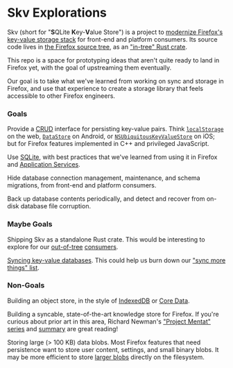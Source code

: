 # Skv Explorations

Skv (short for "**S**QLite **K**ey-**V**alue Store") is a project to [modernize Firefox's key-value storage stack](https://bugzilla.mozilla.org/show_bug.cgi?id=skv) for front-end and platform consumers. Its source code lives in [the Firefox source tree](https://searchfox.org/mozilla-central/rev/6ec81d7b1d2f60c18f1de400ac9e8ada1f905352/toolkit/components/kvstore/src/skv/mod.rs), as an ["in-tree" Rust crate](https://firefox-source-docs.mozilla.org/build/buildsystem/rust.html).

This repo is a space for prototyping ideas that aren't quite ready to land in Firefox yet, with the goal of upstreaming them eventually.

Our goal is to take what we've learned from working on sync and storage in Firefox, and use that experience to create a storage library that feels accessible to other Firefox engineers.

### Goals

Provide a [CRUD](https://en.wikipedia.org/wiki/Create,_read,_update_and_delete) interface for persisting key-value pairs. Think [`localStorage`](https://developer.mozilla.org/en-US/docs/Web/API/Window/localStorage) on the web, [`DataStore`](https://developer.android.com/reference/kotlin/androidx/datastore/core/DataStore) on Android, or [`NSUbiquitousKeyValueStore`](https://developer.apple.com/documentation/foundation/nsubiquitouskeyvaluestore) on iOS; but for Firefox features implemented in C++ and privileged JavaScript.

Use [SQLite](https://www.sqlite.org), with best practices that we've learned from using it in Firefox and [Application Services](https://mozilla.github.io/application-services/book/index.html).

Hide database connection management, maintenance, and schema migrations, from front-end and platform consumers.

Back up database contents periodically, and detect and recover from on-disk database file corruption.

### Maybe Goals

Shipping Skv as a standalone Rust crate. This would be interesting to explore for our [out-of-tree](https://mozilla.github.io/application-services/book/index.html) [consumers](https://mozilla.github.io/glean/book/index.html).

[Syncing key-value databases](https://bugzilla.mozilla.org/show_bug.cgi?id=1923772). This could help us burn down our ["sync more things" list](https://bugzilla.mozilla.org/show_bug.cgi?id=syncmore).

### Non-Goals

Building an object store, in the style of [IndexedDB](https://developer.mozilla.org/en-US/docs/Web/API/IndexedDB_API) or [Core Data](https://developer.apple.com/documentation/coredata).

Building a syncable, state-of-the-art knowledge store for Firefox. If you're curious about prior art in this area, Richard Newman's ["Project Mentat" series](https://blog.twinql.com/tags/mentat/) and [summary](https://mozilla.github.io/mentat/about/) are great reading!

Storing large (> 100 KB) data blobs. Most Firefox features that need persistence want to store user content, settings, and small binary blobs. It may be more efficient to store [larger blobs](https://www.sqlite.org/intern-v-extern-blob.html) directly on the filesystem.
